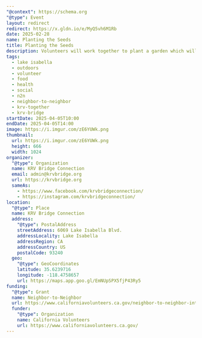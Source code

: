 ```yaml
---
"@context": https://schema.org
"@type": Event
layout: redirect
redirect: https://x.gldn.io/e/MyQ5vh6M1Rb
date: 2025-02-28
name: Planting the Seeds
title: Planting the Seeds
description: Volunteers will work together to plant a garden which will help feed the residents of the Kern River Valley
tags:
  - lake isabella
  - outdoors
  - volunteer
  - food
  - health
  - social
  - n2n
  - neighbor-to-neighbor
  - krv-together
  - krv-bridge
startDate: 2025-04-05T10:00
endDate: 2025-04-05T14:00
image: https://i.imgur.com/zE6YUWk.png
thumbnail:
  url: https://i.imgur.com/zE6YUWk.png
  height: 666
  width: 1024
organizer:
  "@type": Organization
  name: KRV Bridge Connection
  email: admin@krvbridge.org
  url: https://krvbridge.org
  sameAs:
    - https://www.facebook.com/krvbridgeconnection/
    - https://instagram.com/krvbridgeconnection/
location:
  "@type": Place
  name: KRV Bridge Connection
  address:
    "@type": PostalAddress
    streetAddress: 6069 Lake Isabella Blvd.
    addressLocality: Lake Isabella
    addressRegion: CA
    addressCountry: US
    postalCode: 93240
  geo:
    "@type": GeoCoordinates
    latitude: 35.6239716
    longitude: -118.4758657
    url: https://maps.app.goo.gl/EmNUpSPX5fjP43Ry5
funding:
  "@type": Grant
  name: Neighbor-to-Neighbor
  url: https://www.californiavolunteers.ca.gov/neighbor-to-neighbor-interest/
  funder:
    "@type": Organization
    name: California Volunteers
    url: https://www.californiavolunteers.ca.gov/
---
```

